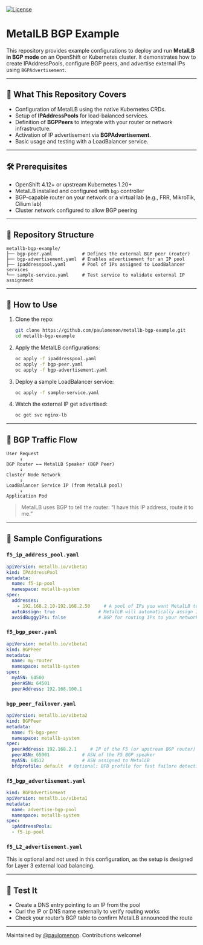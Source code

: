 [![License](https://img.shields.io/badge/License-Apache_2.0-blue.svg)](https://opensource.org/licenses/Apache-2.0)

# MetalLB BGP Example

This repository provides example configurations to deploy and run **MetalLB in BGP mode** on an OpenShift or Kubernetes cluster. It demonstrates how to create IPAddressPools, configure BGP peers, and advertise external IPs using `BGPAdvertisement`.

---

## 📌 What This Repository Covers

- Configuration of MetalLB using the native Kubernetes CRDs.
- Setup of **IPAddressPools** for load-balanced services.
- Definition of **BGPPeers** to integrate with your router or network infrastructure.
- Activation of IP advertisement via **BGPAdvertisement**.
- Basic usage and testing with a LoadBalancer service.

---

## 🛠 Prerequisites

- OpenShift 4.12+ or upstream Kubernetes 1.20+
- MetalLB installed and configured with `bgp` controller
- BGP-capable router on your network or a virtual lab (e.g., FRR, MikroTik, Cilium lab)
- Cluster network configured to allow BGP peering

---

## 🧾 Repository Structure

```
metallb-bgp-example/
├── bgp-peer.yaml           # Defines the external BGP peer (router)
├── bgp-advertisement.yaml  # Enables advertisement for an IP pool
├── ipaddresspool.yaml      # Pool of IPs assigned to LoadBalancer services
└── sample-service.yaml     # Test service to validate external IP assignment
```

---

## 🚀 How to Use

1. Clone the repo:

   ```bash
   git clone https://github.com/paulomenon/metallb-bgp-example.git
   cd metallb-bgp-example
   ```

2. Apply the MetalLB configurations:

   ```bash
   oc apply -f ipaddresspool.yaml
   oc apply -f bgp-peer.yaml
   oc apply -f bgp-advertisement.yaml
   ```

3. Deploy a sample LoadBalancer service:

   ```bash
   oc apply -f sample-service.yaml
   ```

4. Watch the external IP get advertised:

   ```bash
   oc get svc nginx-lb
   ```

---

## 🔄 BGP Traffic Flow

```
User Request
     ↓
BGP Router ←→ MetalLB Speaker (BGP Peer)
     ↓
Cluster Node Network
     ↓
LoadBalancer Service IP (from MetalLB pool)
     ↓
Application Pod
```

> MetalLB uses BGP to tell the router: “I have this IP address, route it to me.”

---

## 🔐 Sample Configurations

### `f5_ip_address_pool.yaml`

```yaml
apiVersion: metallb.io/v1beta1
kind: IPAddressPool
metadata:
  name: f5-ip-pool
  namespace: metallb-system
spec:
  addresses:
    - 192.168.2.10-192.168.2.50 	# A pool of IPs you want MetalLB to assign
  autoAssign: true                # MetalLB will automatically assign IPs from this range
  avoidBuggyIPs: false            # BGP for routing IPs to your network
```

### `f5_bgp_peer.yaml`

```yaml
apiVersion: metallb.io/v1beta1
kind: BGPPeer
metadata:
  name: my-router
  namespace: metallb-system
spec:
  myASN: 64500
  peerASN: 64501
  peerAddress: 192.168.100.1
```
### `bgp_peer_failover.yaml`

```yaml
apiVersion: metallb.io/v1beta2
kind: BGPPeer
metadata:
  name: f5-bgp-peer
  namespace: metallb-system
spec:
  peerAddress: 192.168.2.1     # IP of the F5 (or upstream BGP router)
  peerASN: 65001           	# ASN of the F5 BGP speaker
  myASN: 64512             	# ASN assigned to MetalLB
  bfdprofile: default  # Optional: BFD profile for fast failure detection
```

### `f5_bgp_advertisement.yaml`

```yaml
kind: BGPAdvertisement
apiVersion: metallb.io/v1beta1
metadata:
  name: advertise-bgp-pool
  namespace: metallb-system
spec:
  ipAddressPools:
  - f5-ip-pool
```

### `f5_L2_advertisement.yaml`
This is optional and not used in this configuration, as the setup is designed for Layer 3 external load balancing.

---

## 🧪 Test It

- Create a DNS entry pointing to an IP from the pool
- Curl the IP or DNS name externally to verify routing works
- Check your router’s BGP table to confirm MetalLB announced the route

---

Maintained by [@paulomenon](https://github.com/paulomenon). Contributions welcome!

